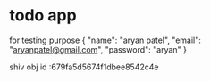 # todo app

for testing purpose
{
    "name": "aryan patel",
     "email": "aryanpatel@gmail.com",
    "password": "aryan"
}

shiv obj id :679fa5d5674f1dbee8542c4e